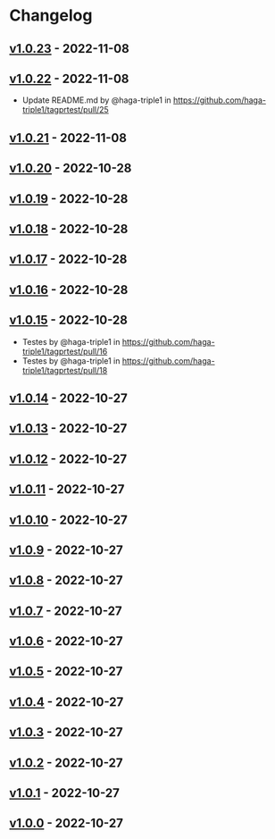 # Changelog

## [v1.0.23](https://github.com/haga-triple1/tagprtest/compare/v1.0.22...v1.0.23) - 2022-11-08

## [v1.0.22](https://github.com/haga-triple1/tagprtest/compare/v1.0.21...v1.0.22) - 2022-11-08
- Update README.md by @haga-triple1 in https://github.com/haga-triple1/tagprtest/pull/25

## [v1.0.21](https://github.com/haga-triple1/tagprtest/compare/v1.0.20...v1.0.21) - 2022-11-08

## [v1.0.20](https://github.com/haga-triple1/tagprtest/compare/v1.0.19...v1.0.20) - 2022-10-28

## [v1.0.19](https://github.com/haga-triple1/tagprtest/compare/v1.0.18...v1.0.19) - 2022-10-28

## [v1.0.18](https://github.com/haga-triple1/tagprtest/compare/v1.0.17...v1.0.18) - 2022-10-28

## [v1.0.17](https://github.com/haga-triple1/tagprtest/compare/v1.0.16...v1.0.17) - 2022-10-28

## [v1.0.16](https://github.com/haga-triple1/tagprtest/compare/v1.0.15...v1.0.16) - 2022-10-28

## [v1.0.15](https://github.com/haga-triple1/tagprtest/compare/v1.0.14...v1.0.15) - 2022-10-28
- Testes by @haga-triple1 in https://github.com/haga-triple1/tagprtest/pull/16
- Testes by @haga-triple1 in https://github.com/haga-triple1/tagprtest/pull/18

## [v1.0.14](https://github.com/haga-triple1/tagprtest/compare/v1.0.13...v1.0.14) - 2022-10-27

## [v1.0.13](https://github.com/haga-triple1/tagprtest/compare/v1.0.12...v1.0.13) - 2022-10-27

## [v1.0.12](https://github.com/haga-triple1/tagprtest/compare/v1.0.11...v1.0.12) - 2022-10-27

## [v1.0.11](https://github.com/haga-triple1/tagprtest/compare/v1.0.10...v1.0.11) - 2022-10-27

## [v1.0.10](https://github.com/haga-triple1/tagprtest/compare/v1.0.9...v1.0.10) - 2022-10-27

## [v1.0.9](https://github.com/haga-triple1/tagprtest/compare/v1.0.8...v1.0.9) - 2022-10-27

## [v1.0.8](https://github.com/haga-triple1/tagprtest/compare/v1.0.7...v1.0.8) - 2022-10-27

## [v1.0.7](https://github.com/haga-triple1/tagprtest/compare/v1.0.6...v1.0.7) - 2022-10-27

## [v1.0.6](https://github.com/haga-triple1/tagprtest/compare/v1.0.5...v1.0.6) - 2022-10-27

## [v1.0.5](https://github.com/haga-triple1/tagprtest/compare/v1.0.4...v1.0.5) - 2022-10-27

## [v1.0.4](https://github.com/haga-triple1/tagprtest/compare/v1.0.3...v1.0.4) - 2022-10-27

## [v1.0.3](https://github.com/haga-triple1/tagprtest/compare/v1.0.2...v1.0.3) - 2022-10-27

## [v1.0.2](https://github.com/haga-triple1/tagprtest/compare/v1.0.1...v1.0.2) - 2022-10-27

## [v1.0.1](https://github.com/haga-triple1/tagprtest/compare/v1.0.0...v1.0.1) - 2022-10-27

## [v1.0.0](https://github.com/haga-triple1/tagprtest/commits/v1.0.0) - 2022-10-27
